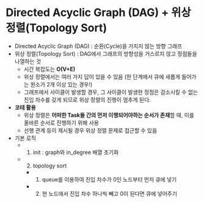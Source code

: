 
# Directed Acyclic Graph (DAG) + 위상 정렬(Topology Sort)
- Directed Acyclic Graph (DAG) : 순환(Cycle)을 가지지 않는 방향 그래프
- 위상 정렬(Topology Sort) : DAG에서 그래프의 방향성을 거스르지 않고 정점들을 나열하는 것
  - 시간 복잡도는 **O(V+E)**
  - 위상 정렬에서는 여러 가지 답이 있을 수 있음 (한 단계에서 큐에 새롭게 들어가는 원소가 2개 이상 있는 경우!)
  - 그래프에서 사이클이 발생할 경우, 그 사이클이 발생한 정점은 감소시킬 수 없는 진입 차수를 갖게 되므로 위상 정렬의 진행이 멈추게 된다.
- **코테 활용**
  - 위상 정렬은 **어떠한 Task들 간의 먼저 이행되어야하는 순서가 존재**할 때, 이를 올바른 순서로 진행하기 위해 사용
  - 선행 관계 등이 제시될 경우 위상 정렬 문제로 접근할 수 있음
- 기본 로직
  - 1. init : graph와 in_degree 배열 초기화
  - 2. topology sort
    - 1) queue를 이용하여 진입 차수가 0인 노드부터 먼저 큐에 넣기
    - 2) 현 노드에서 진입 차수 하나씩 빼고 0이 된다면 큐에 넣어주기
